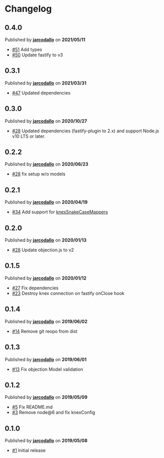 # Changelog

## 0.4.0
Published by **[jarcodallo](https://github.com/jarcodallo)** on **2021/05/11**
- [#51](https://github.com/jarcodallo/fastify-objectionjs/pull/51) Add types
- [#50](https://github.com/jarcodallo/fastify-objectionjs/pull/50) Update fastify to v3

## 0.3.1
Published by **[jarcodallo](https://github.com/jarcodallo)** on **2021/03/31**
- [#47](https://github.com/jarcodallo/fastify-objectionjs/pull/47) Updated dependencies

## 0.3.0
Published by **[jarcodallo](https://github.com/jarcodallo)** on **2020/10/27**
- [#28](https://github.com/jarcodallo/fastify-objectionjs/pull/43) Updated dependencies (fastify-plugin to 2.x) and support Node.js v10 LTS or later.

## 0.2.2
Published by **[jarcodallo](https://github.com/jarcodallo)** on **2020/06/23**
- [#28](https://github.com/jarcodallo/fastify-objectionjs/pull/36) fix setup w/o models

## 0.2.1
Published by **[jarcodallo](https://github.com/jarcodallo)** on **2020/04/19**
- [#34](https://github.com/jarcodallo/fastify-objectionjs/pull/28) Add support for [knexSnakeCaseMappers](https://vincit.github.io/objection.js/api/objection/#snakecasemappers)

## 0.2.0
Published by **[jarcodallo](https://github.com/jarcodallo)** on **2020/01/13**
- [#28](https://github.com/jarcodallo/fastify-objectionjs/pull/28) Update objection.js to v2

## 0.1.5
Published by **[jarcodallo](https://github.com/jarcodallo)** on **2020/01/12**
- [#27](https://github.com/jarcodallo/fastify-objectionjs/pull/27) Fix dependencies
- [#23](https://github.com/jarcodallo/fastify-objectionjs/pull/23) Destroy knex connection on fastify onClose hook

## 0.1.4
Published by **[jarcodallo](https://github.com/jarcodallo)** on **2019/06/02**
- [#14](https://github.com/jarcodallo/fastify-objectionjs/pull/14) Remove git reopo from dist

## 0.1.3
Published by **[jarcodallo](https://github.com/jarcodallo)** on **2019/06/01**
- [#13](https://github.com/jarcodallo/fastify-objectionjs/pull/13) Fix objection Model validation

## 0.1.2
Published by **[jarcodallo](https://github.com/jarcodallo)** on **2019/05/09**
- [#5](https://github.com/jarcodallo/fastify-objectionjs/pull/5) Fix README.md
- [#3](https://github.com/jarcodallo/fastify-objectionjs/pull/3) Remove node@6 and fix knexConfig

## 0.1.0
Published by **[jarcodallo](https://github.com/jarcodallo)** on **2019/05/08**
- [#1](https://github.com/jarcodallo/fastify-objectionjs/pull/1) Initial release
